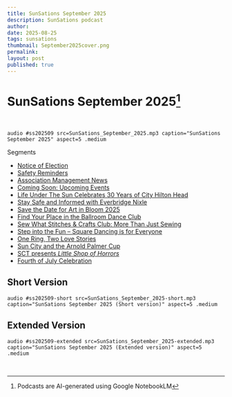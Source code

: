 ```yaml
---
title: SunSations September 2025
description: SunSations podcast
author: 
date: 2025-08-25
tags: sunsations
thumbnail: September2025cover.png
permalink:
layout: post
published: true
---
```


# SunSations September 2025[^1]

<br/>

`audio #ss202509 src=SunSations_September_2025.mp3 caption="SunSations September 2025" aspect=5 .medium`

Segments
- [Notice of Election](#?ss202509/play/1:24/1:55/)
- [Safety Reminders](#?ss202509/play/9:45/11:17/)
- [Association Management News](#?ss202509/play/12:15/12:56/)
- [Coming Soon: Upcoming Events](#?ss202509/play/5:34/6:25/)
- [Life Under The Sun Celebrates 30 Years of City Hilton Head](#?ss202509/play/1:55/5:32/)
- [Stay Safe and Informed with Everbridge Nixle](#?ss202509/play/11:18/12:13/)
- [Save the Date for Art in Bloom 2025](#?ss202509/play/6:47/7:16/)
- [Find Your Place in the Ballroom Dance Club](#?ss202509/play/8:16/8:46/)
- [Sew What Stitches & Crafts Club: More Than Just Sewing](#?ss202509/play/7:53/8:15/)
- [Step into the Fun – Square Dancing is for Everyone](#?ss202509/play/8:45/9:16/)
- [One Ring, Two Love Stories](#?ss202509/play/12:59/13:37/)
- [Sun City and the Arnold Palmer Cup](#?ss202509/play/13:38/14:00/)
- [SCT presents *Little Shop of Horrors*](#?ss202509/play/7:16/7:48/)
- [Fourth of July Celebration](#?ss202509/play/14:00//)

## Short Version

`audio #ss202509-short src=SunSations_September_2025-short.mp3 caption="SunSations September 2025 (Short version)" aspect=5 .medium`

## Extended Version

`audio #ss202509-extended src=SunSations_September_2025-extended.mp3 caption="SunSations September 2025 (Extended version)" aspect=5 .medium`

<br/>

[^1]: Podcasts are AI-generated using Google NotebookLM